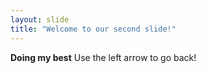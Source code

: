 ```yaml
---
layout: slide
title: "Welcome to our second slide!"
---
```

**Doing my best**
Use the left arrow to go back!
